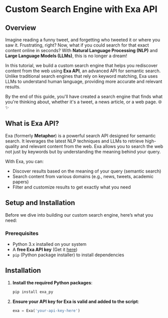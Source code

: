 # Custom Search Engine with Exa API

## Overview

Imagine reading a funny tweet, and forgetting who tweeted it or where you saw it. Frustrating, right? Now, what if you could search for that exact content online in seconds? With **Natural Language Processing (NLP)** and **Large Language Models (LLMs)**, this is no longer a dream!

In this tutorial, we build a custom search engine that helps you rediscover content from the web using **Exa API**, an advanced API for semantic search. Unlike traditional search engines that rely on keyword matching, Exa uses LLMs to understand human language, providing more accurate and relevant results.

By the end of this guide, you'll have created a search engine that finds what you're thinking about, whether it's a tweet, a news article, or a web page. 🌐✨

##  What is Exa API?

Exa (formerly **Metaphor**) is a powerful search API designed for semantic search. It leverages the latest NLP techniques and LLMs to retrieve high-quality and relevant content from the web. Exa allows you to search the web not just by keywords but by understanding the meaning behind your query.

With Exa, you can:
- Discover results based on the meaning of your query (semantic search)
- Search content from various domains (e.g., news, tweets, academic papers)
- Filter and customize results to get exactly what you need

## Setup and Installation

Before we dive into building our custom search engine, here’s what you need:

### Prerequisites

- Python 3.x installed on your system
- A **free Exa API key** (Get it [here](https://exa.ai/))
- `pip` (Python package installer) to install dependencies

## Installation

1. **Install the required Python packages**:

    ```bash
    pip install exa_py
    ```

2. **Ensure your API key for Exa is valid and added to the script**:

    ```python
    exa = Exa('your-api-key-here')
    ```




